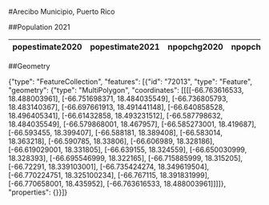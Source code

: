 #Arecibo Municipio, Puerto Rico

##Population 2021

| popestimate2020 | popestimate2021 | npopchg2020 | npopchg2021 | births2020 | births2021 | deaths2020 | deaths2021 | naturalchg2020 | naturalchg2021 | internationalmig2020 | internationalmig2021 | domesticmig2020 | domesticmig2021 | netmig2020 | netmig2021 | rbirth2021 | rdeath2021 | rnaturalchg2021 | rinternationalmig2021 | rdomesticmig2021 | rnetmig2021 |
|-----------------|-----------------|-------------|-------------|------------|------------|------------|------------|----------------|----------------|----------------------|----------------------|-----------------|-----------------|------------|------------|------------|------------|-----------------|-----------------------|------------------|-------------|

##Geometry

{"type": "FeatureCollection", "features": [{"id": "72013", "type": "Feature", "geometry": {"type": "MultiPolygon", "coordinates": [[[[-66.763616533, 18.488003961], [-66.751698371, 18.484035549], [-66.736805793, 18.483140367], [-66.697661913, 18.491441148], [-66.640858528, 18.496405341], [-66.61432858, 18.493231512], [-66.587798632, 18.484035549], [-66.579868001, 18.467957], [-66.585273001, 18.419687], [-66.593455, 18.399407], [-66.588181, 18.389408], [-66.583014, 18.363218], [-66.590785, 18.33806], [-66.606989, 18.328186], [-66.619029001, 18.331805], [-66.639155, 18.324559], [-66.650030999, 18.328393], [-66.695546999, 18.322165], [-66.715885999, 18.315205], [-66.72291, 18.339103001], [-66.735424274, 18.349619504], [-66.770224751, 18.325100234], [-66.767115, 18.391831999], [-66.770658001, 18.435952], [-66.763616533, 18.488003961]]]]}, "properties": {}}]}
